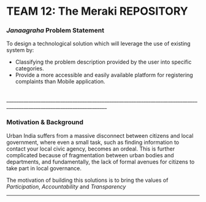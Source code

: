 # TEAM 12: The Meraki REPOSITORY

### _Janaagraha_ Problem Statement

To design a technological solution which will leverage the use of existing system by:

- Classifying the problem description provided by the user into specific categories.
- Provide a more accessible and easily available platform for registering complaints than Mobile application.
<br>
_______________________________________________________________________________________________________________________

### Motivation & Background
Urban India suffers from a massive disconnect between citizens and local government, where even a small task, such as finding information to contact your local civic agency, becomes an ordeal. This is further complicated because of fragmentation between urban bodies and departments, and fundamentally, the lack of formal avenues for citizens to take part in local governance.

The motivation of building this solutions is to bring the values of *Participation*, *Accountability* and *Transparency*
<br>
_______________________________________________________________________________________________________________________
